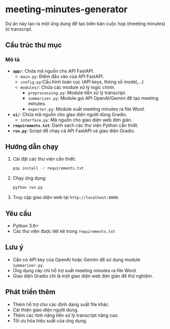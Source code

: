 # meeting-minutes-generator

Dự án này tạo ra một ứng dụng để tạo biên bản cuộc họp (meeting minutes) từ transcript.

## Cấu trúc thư mục
### Mô tả

* **`app/`**: Chứa mã nguồn cho API FastAPI.
    * `main.py`: Điểm đầu vào của API FastAPI.
    * `config.py`:Cấu hình toàn cục (API keys, thông số model,...)
    * `modules/`: Chứa các module xử lý logic chính.
        * `preprocessing.py`: Module tiền xử lý transcript.
        * `summarizer.py`: Module gọi API OpenAI/Gemini để tạo meeting minutes.
        * `exporter.py`: Module xuất meeting minutes ra file Word.
* **`ui/`**: Chứa mã nguồn cho giao diện người dùng Gradio.
    * `interface.py`: Mã nguồn cho giao diện web đơn giản.
* **`requirements.txt`**: Danh sách các thư viện Python cần thiết.
* **`run.py`**: Script để chạy cả API FastAPI và giao diện Gradio.

## Hướng dẫn chạy

1.  Cài đặt các thư viện cần thiết:

    ```bash
    pip install -r requirements.txt
    ```

2.  Chạy ứng dụng:

    ```bash
    python run.py
    ```

3.  Truy cập giao diện web tại `http://localhost:8000`.

## Yêu cầu

* Python 3.6+
* Các thư viện được liệt kê trong `requirements.txt`

## Lưu ý

* Cần có API key của OpenAI hoặc Gemini để sử dụng module `summarizer.py`.
* Ứng dụng này chỉ hỗ trợ xuất meeting minutes ra file Word.
* Giao diện Gradio chỉ là một giao diện web đơn giản để thử nghiệm.

## Phát triển thêm

* Thêm hỗ trợ cho các định dạng xuất file khác.
* Cải thiện giao diện người dùng.
* Thêm các tính năng tiền xử lý transcript nâng cao.
* Tối ưu hóa hiệu suất của ứng dụng.
